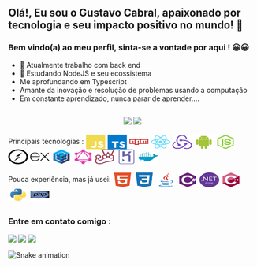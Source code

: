 ## Olá!, Eu sou o Gustavo Cabral, apaixonado por tecnologia e seu impacto positivo no mundo! 👋
### Bem vindo(a) ao meu perfil, sinta-se a vontade por aqui ! 😀😀

- 🔭 Atualmente trabalho com back end
- 🌱 Estudando NodeJS e seu ecossistema
- Me aprofundando em Typescript
- Amante da inovação e resolução de problemas usando a computação
- Em constante aprendizado, nunca parar de aprender....

##

<div align="center">
  <a href="https://github.com/gustavocabralsouza"></a>
  <img height="180em" src="https://github-readme-stats.vercel.app/api?username=gustavocabralsouza&show_icons=true&theme=dracula&include_all_commits=true&count_private=true"/>
  <img height="180em" src="https://github-readme-stats.vercel.app/api/top-langs/?username=gustavocabralsouza&layout=compact&langs_count=7&theme=dracula"/>
</div>

 <div style="display: inline_block"><br>
   <span>Principais tecnologias : </span>
    <img align="center" alt="LG-Js" height="30" width="40" src="https://raw.githubusercontent.com/devicons/devicon/master/icons/javascript/javascript-plain.svg">
    <img align="center" alt="LG-Ts" height="30" width="40" src="https://raw.githubusercontent.com/devicons/devicon/master/icons/typescript/typescript-plain.svg">
    <img align="center" alt="LG-NPM" height="30" width="40" src="https://raw.githubusercontent.com/devicons/devicon/master/icons/npm/npm-original-wordmark.svg">
    <img align="center" alt="LG-React" height="30" width="40" src="https://raw.githubusercontent.com/devicons/devicon/master/icons/react/react-original.svg">
    <img align="center" alt="LG-Redux" height="30" width="40" src="https://raw.githubusercontent.com/devicons/devicon/master/icons/redux/redux-original.svg">
    <img align="center" alt="LG-Android" height="30" width="40" src="https://raw.githubusercontent.com/devicons/devicon/master/icons/android/android-plain.svg">
    <img align="center" alt="LG-Node" height="30" width="40" src="https://raw.githubusercontent.com/devicons/devicon/master/icons/nodejs/nodejs-plain.svg">
    <img align="center" alt="LG-SocketIO" height="30" width="40" src="https://raw.githubusercontent.com/devicons/devicon/master/icons/socketio/socketio-original.svg">
    <img align="center" alt="LG-Express" height="30" width="40" src="https://raw.githubusercontent.com/devicons/devicon/master/icons/express/express-original.svg">
    <img align="center" alt="LG-Sequelize" height="30" width="40" src="https://raw.githubusercontent.com/devicons/devicon/master/icons/sequelize/sequelize-original.svg">
    <img align="center" alt="LG-Graphql" height="30" width="40" src="https://raw.githubusercontent.com/devicons/devicon/master/icons/graphql/graphql-plain.svg">
    <img align="center" alt="LG-jest" height="30" width="40" src="https://raw.githubusercontent.com/devicons/devicon/master/icons/jest/jest-plain.svg">
    <img align="center" alt="LG-heroku" height="30" width="40" src="https://raw.githubusercontent.com/devicons/devicon/master/icons/heroku/heroku-original.svg">
    <img align="center" alt="LG-Docker" height="30" width="40" src="https://raw.githubusercontent.com/devicons/devicon/master/icons/docker/docker-plain.svg">
  </div>
 <div style="display: inline_block"><br>
 <span>Pouca experiência, mas já usei:</span>
    <img align="center" alt="LG-HTML" height="30" width="40" src="https://raw.githubusercontent.com/devicons/devicon/master/icons/html5/html5-plain.svg">
    <img align="center" alt="LG-CSS" height="30" width="40" src="https://raw.githubusercontent.com/devicons/devicon/master/icons/css3/css3-plain.svg">
    <img align="center" alt="LG-Java" height="30" width="40" src="https://raw.githubusercontent.com/devicons/devicon/master/icons/java/java-original.svg">
    <img align="center" alt="LG-C#" height="30" width="40" src="https://raw.githubusercontent.com/devicons/devicon/master/icons/csharp/csharp-plain.svg">
    <img align="center" alt="LG-dotnetcore" height="30" width="40" src="https://raw.githubusercontent.com/devicons/devicon/master/icons/dotnetcore/dotnetcore-original.svg">
    <img align="center" alt="LG-cplusplus" height="30" width="40" src="https://raw.githubusercontent.com/devicons/devicon/master/icons/cplusplus/cplusplus-original.svg">
    <img align="center" alt="LG-python" height="30" width="40" src="https://raw.githubusercontent.com/devicons/devicon/master/icons/python/python-original.svg">
    <img align="center" alt="LG-php" height="30" width="40" src="https://raw.githubusercontent.com/devicons/devicon/master/icons/php/php-original.svg">
  </div>
  
  ##
  
  <div> 


   ###
  
  ### Entre em contato comigo :
  
  <a href="https://www.instagram.com/guu.cs__/" target="_blank"><img src="https://img.shields.io/badge/-Instagram-%23E4405F?style=for-the-badge&logo=instagram&logoColor=white" target="_blank"></a>
  <a href = "mailto:gustavocabraldesouza2012@gmail.com"><img src="https://img.shields.io/badge/-Gmail-%23333?style=for-the-badge&logo=gmail&logoColor=red" target="_blank"></a>
  <a href="https://www.linkedin.com/in/gustavo-cabral-/" target="_blank"><img src="https://img.shields.io/badge/-LinkedIn-%230077B5?style=for-the-badge&logo=linkedin&logoColor=white" target="_blank"></a> 

 ![Snake animation](https://github.com/gustavocabralsouza/gustavocabralsouza/blob/output/github-contribution-grid-snake.svg)    
 
</div>

